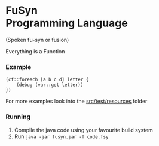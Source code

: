 # FuSyn<br>Programming Language

(Spoken fu-syn or fusion)

Everything is a Function

### Example
```
(cf::foreach [a b c d] letter {
    (debug (var::get letter))
})
```
For more examples look into the [src/test/resources](src/test/resources/std) folder

### Running
1. Compile the java code using your favourite build system
2. Run `java -jar fusyn.jar -f code.fsy`
